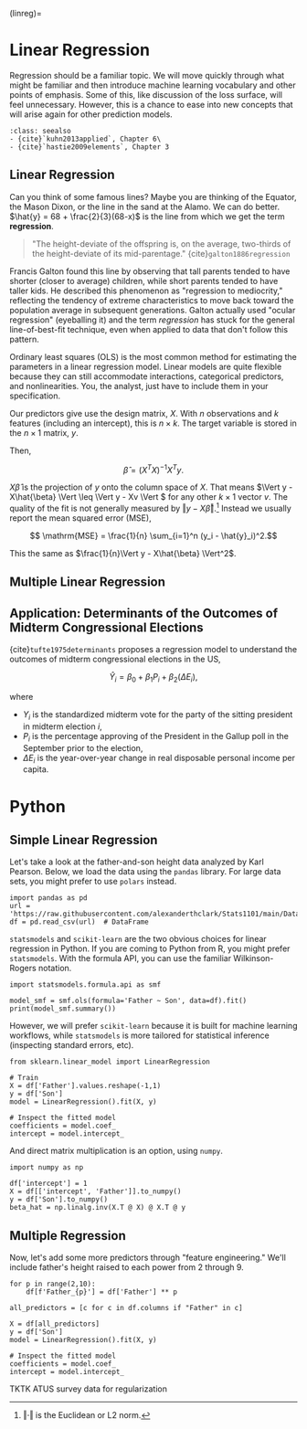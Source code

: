 (linreg)=
# Linear Regression

Regression should be a familiar topic. We will move quickly through what might be familiar and then introduce machine learning vocabulary and other points of emphasis. Some of this, like discussion of the loss surface, will feel unnecessary. However, this is a chance to ease into new concepts that will arise again for other prediction models. 

```{admonition} Reading
:class: seealso
- {cite}`kuhn2013applied`, Chapter 6\
- {cite}`hastie2009elements`, Chapter 3
```

## Linear Regression

Can you think of some famous lines? Maybe you are thinking of the Equator, the Mason Dixon, or the line in the sand at the Alamo. We can do better. $\hat{y} = 68 + \frac{2}{3}(68-x)$ is the line from which we get the term **regression**.

> "The height-deviate of the offspring is, on the average, two-thirds of the height-deviate of its mid-parentage." {cite}`galton1886regression`

Francis Galton found this line by observing that tall parents tended to have shorter (closer to average) children, while short parents tended to have taller kids. He described this phenomenon as "regression to mediocrity," reflecting the tendency of extreme characteristics to move back toward the population average in subsequent generations. Galton actually used "ocular regression" (eyeballing it) and the term *regression* has stuck for the general line-of-best-fit technique, even when applied to data that don't follow this pattern.

Ordinary least squares (OLS) is the most common method for estimating the parameters in a linear regression model. Linear models are quite flexible because they can still accommodate interactions, categorical predictors, and nonlinearities. You, the analyst, just have to include them in your specification. 

Our predictors give use the design matrix, $X$. With $n$ observations and $k$ features (including an intercept), this is $n\times k$. The target variable is stored in the $n\times 1$ matrix, $y$.

Then, 

$$\hat{\beta} = (X^TX)^{-1} X^T y.$$

$X\hat{\beta}$ is the projection of $y$ onto the column space of $X$. That means $\Vert y - X\hat{\beta}  \Vert \leq \Vert y - Xv \Vert $ for any other $k\times 1$ vector $v$. The quality of the fit is not generally measured by $\Vert y - X\hat{\beta} \Vert$.[^1] Instead we usually report the mean squared error (MSE),

[^1]: $\Vert \cdot \Vert$ is the Euclidean or L2 norm. 

$$ \mathrm{MSE} = \frac{1}{n} \sum_{i=1}^n (y_i - \hat{y}_i)^2.$$

This the same as $\frac{1}{n}\Vert y - X\hat{\beta}  \Vert^2$.

## Multiple Linear Regression



## Application: Determinants of the Outcomes of Midterm Congressional Elections

{cite}`tufte1975determinants` proposes a regression model to understand the outcomes of midterm congressional elections in the US,

$$\hat{Y}_i = \beta_0 + \beta_1 P_i + \beta_2 (\Delta E_i),$$

where 

* $Y_i$ is the standardized midterm vote for the party of the sitting president in midterm election $i$,
* $P_i$ is the percentage approving of the President in the Gallup poll in the September prior to the election,
* $\Delta E_i$ is the year-over-year change in real disposable personal income per capita.



# Python

## Simple Linear Regression

Let's take a look at the father-and-son height data analyzed by Karl Pearson. Below, we load the data using the `pandas` library. For large data sets, you might prefer to use `polars` instead.

```
import pandas as pd
url = 'https://raw.githubusercontent.com/alexanderthclark/Stats1101/main/Data/FatherSonHeights/pearson.csv'
df = pd.read_csv(url)  # DataFrame
```

`statsmodels` and `scikit-learn` are the two obvious choices for linear regression in Python. If you are coming to Python from R, you might prefer `statsmodels`. With the formula API, you can use the familiar Wilkinson-Rogers notation.

```
import statsmodels.formula.api as smf

model_smf = smf.ols(formula='Father ~ Son', data=df).fit()
print(model_smf.summary())
```

However, we will prefer `scikit-learn` because it is built for machine learning workflows, while `statsmodels` is more tailored for statistical inference (inspecting standard errors, etc). 

```
from sklearn.linear_model import LinearRegression

# Train
X = df['Father'].values.reshape(-1,1)
y = df['Son']
model = LinearRegression().fit(X, y)

# Inspect the fitted model
coefficients = model.coef_
intercept = model.intercept_
```

And direct matrix multiplication is an option, using `numpy`. 

```
import numpy as np

df['intercept'] = 1
X = df[['intercept', 'Father']].to_numpy()
y = df['Son'].to_numpy()
beta_hat = np.linalg.inv(X.T @ X) @ X.T @ y
```



## Multiple Regression

Now, let's add some more predictors through "feature engineering." We'll include father's height raised to each power from 2 through 9. 

```
for p in range(2,10):
    df[f'Father_{p}'] = df['Father'] ** p

all_predictors = [c for c in df.columns if "Father" in c]

X = df[all_predictors]
y = df['Son']
model = LinearRegression().fit(X, y)

# Inspect the fitted model
coefficients = model.coef_
intercept = model.intercept_
```

TKTK ATUS survey data for regularization


